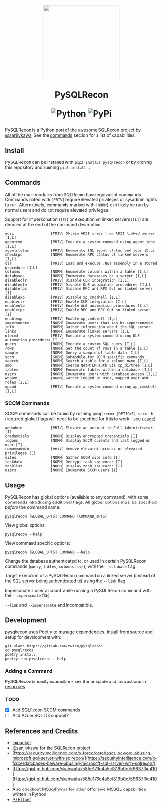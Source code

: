 <h1 align="center">
<img height=250 src=resources/images/snake_logo.png />

PySQLRecon

![Python](https://img.shields.io/badge/python-3670A0?style=for-the-badge&logo=python&logoColor=ffdd54)
![PyPi](https://img.shields.io/pypi/v/pysqlrecon?style=for-the-badge)
</h1>

PySQLRecon is a Python port of the awesome [SQLRecon](https://github.com/skahwah/SQLRecon) project by [@sanjivkawa](https://twitter.com/sanjivkawa). See the [commands](#commands) section for a list of capabilities.

## Install
PySQLRecon can be installed with `pip3 install pysqlrecon` or by cloning this repository and running `pip3 install .`

## Commands
All of the main modules from SQLRecon have equivalent commands. Commands noted with `[PRIV]` require elevated privileges or sysadmin rights to run. Alternatively, commands marked with `[NORM]` can likely be run by normal users and do not require elevated privileges. 

Support for impersonation (`[I]`) or execution on linked servers (`[L]`) are denoted at the end of the command description.

```
adsi                 [PRIV] Obtain ADSI creds from ADSI linked server [I,L]
agentcmd             [PRIV] Execute a system command using agent jobs [I,L]
agentstatus          [PRIV] Enumerate SQL agent status and jobs [I,L]
checkrpc             [NORM] Enumerate RPC status of linked servers [I,L]
clr                  [PRIV] Load and execute .NET assembly in a stored procedure [I,L]
columns              [NORM] Enumerate columns within a table [I,L]
databases            [NORM] Enumerate databases on a server [I,L]
disableclr           [PRIV] Disable CLR integration [I,L]
disableole           [PRIV] Disable OLE automation procedures [I,L]
disablerpc           [PRIV] Disable RPC and RPC Out on linked server [I]
disablexp            [PRIV] Disable xp_cmdshell [I,L]
enableclr            [PRIV] Enable CLR integration [I,L]
enableole            [PRIV] Enable OLE automation procedures [I,L]
enablerpc            [PRIV] Enable RPC and RPC Out on linked server [I]
enablexp             [PRIV] Enable xp_cmdshell [I,L]
impersonate          [NORM] Enumerate users that can be impersonated
info                 [NORM] Gather information about the SQL server
links                [NORM] Enumerate linked servers [I,L]
olecmd               [PRIV] Execute a system command using OLE automation procedures [I,L]
query                [NORM] Execute a custom SQL query [I,L]
rows                 [NORM] Get the count of rows in a table [I,L]
sample               [NORM] Query a sample of table data [I,L]
sccm                 [SUBM] Submodule for SCCM specific commands   
search               [NORM] Search a table for a column name [I,L]
smb                  [NORM] Coerce NetNTLM auth via xp_dirtree [I,L]
tables               [NORM] Enumerate tables within a database [I,L]
users                [NORM] Enumerate users with database access [I,L]
whoami               [NORM] Gather logged in user, mapped user and roles [I,L]
xpcmd                [PRIV] Execute a system command using xp_cmdshell [I,L]     
```

### SCCM Commands
SCCM commands can be found by running `pysqlrecon [OPTIONS] sccm -h` (required global flags will need to be specified for this to work - see [usage](#usage))
```
addadmin             [PRIV] Elevate an account to Full Administrator [I]
credentials          [NORM] Display encrypted credentials [I]
logons               [NORM] Display SCCM clients and last logged on user [I]
removeadmin          [PRIV] Remove elevated account or elevated privileges [I]
sites                [NORM] Gather SCCM site info [I]
taskdata             [NORM] Decrypt task sequences [I]
tasklist             [NORM] Display task sequences [I]
users                [NORM] Enumerate SCCM users [I]   
```

## Usage
PySQLRecon has global options (available to any command), with some commands introducing additional flags. All global options must be specified *before* the command name:
```
pysqlrecon [GLOBAL_OPTS] COMMAND [COMMAND_OPTS]
```

View global options:
```
pysqlrecon --help
```

View command specific options:
```
pysqlrecon [GLOBAL_OPTS] COMMAND --help
```

Change the database authenticated to, or used in certain PySQLRecon commands (`query`, `tables`, `columns` `rows`), with the `--database` flag.

Target execution of a PySQLRecon command on a linked server (instead of the SQL server being authenticated to) using the `--link` flag.

Impersonate a user account while running a PySQLRecon command with the `--impersonate` flag.

`--link` and `--impersonate` and incompatible.

## Development
pysqlrecon uses Poetry to manage dependencies. Install from source and setup for development with:
```
git clone https://github.com/tw1sm/pysqlrecon
cd pysqlrecon
poetry install
poetry run pysqlrecon --help
```

### Adding a Command
PySQLRecon is easily extensible - see the template and instructions in [resources](resources/command_template/)

### TODO
- [x] Add SQLRecon SCCM commands
- [ ] Add Azure SQL DB support?

## References and Credits
- [Impacket](https://github.com/fortra/impacket)
- [@sanjivkawa](https://twitter.com/sanjivkawa) for the [SQLRecon](https://github.com/skahwah/SQLRecon) project
- [https://securityintelligence.com/x-force/databases-beware-abusing-microsoft-sql-server-with-sqlrecon/](https://securityintelligence.com/x-force/databases-beware-abusing-microsoft-sql-server-with-sqlrecon/)
- [https://gist.github.com/skahwah/a585e176e4a5cf319b0c759637f5c410](https://gist.github.com/skahwah/a585e176e4a5cf319b0c759637f5c410)
- Also checkout [MSSqlPwner](https://github.com/ScorpionesLabs/MSSqlPwner) for other offensive MSSQL capabilities written in Python
- [PXEThief](https://github.com/MWR-CyberSec/PXEThief)
